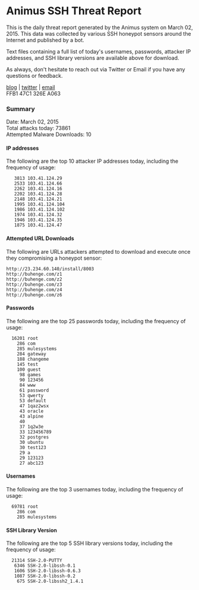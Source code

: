 # Animus SSH Threat Report

This is the daily threat report generated by the Animus system on March 02, 2015. This data was collected by various SSH honeypot sensors around the Internet and published by a bot.  

Text files containing a full list of today's usernames, passwords, attacker IP addresses, and SSH library versions are available above for download.  

As always, don't hesitate to reach out via Twitter or Email if you have any questions or feedback.  

[blog](http://morris.guru) | [twitter](https://twitter.com/andrew___morris) | [email](mailto:andrew@morris.guru)  
FFB1 47C1 326E A063  

### Summary

Date: March 02, 2015  
Total attacks today: 73861  
Attempted Malware Downloads: 10 

#### IP addresses
The following are the top 10 attacker IP addresses today, including the frequency of usage:
```
   3813 103.41.124.29
   2533 103.41.124.66
   2262 103.41.124.16
   2202 103.41.124.28
   2148 103.41.124.21
   1995 103.41.124.104
   1986 103.41.124.102
   1974 103.41.124.32
   1946 103.41.124.35
   1875 103.41.124.47
```

#### Attempted URL Downloads
The following are URLs attackers attempted to download and execute once they compromising a honeypot sensor:
```
http://23.234.60.140/install/8003
http://buhenge.com/z1
http://buhenge.com/z2
http://buhenge.com/z3
http://buhenge.com/z4
http://buhenge.com/z6
```

#### Passwords
The following are the top 25 passwords today, including the frequency of usage:
```
  16201 root
    286 com
    285 mulesystems
    284 gateway
    188 changeme
    145 test
    100 guest
     98 games
     90 123456
     84 www
     61 password
     53 qwerty
     53 default
     47 1qaz2wsx
     43 oracle
     43 alpine
     40 
     37 1q2w3e
     33 123456789
     32 postgres
     30 ubuntu
     30 test123
     29 a
     29 123123
     27 abc123
```

#### Usernames
The following are the top 3 usernames today, including the frequency of usage:
```
  69781 root
    286 com
    285 mulesystems
```

#### SSH Library Version
The following are the top 5 SSH library versions today, including the frequency of usage:
```
  21314 SSH-2.0-PUTTY
   6346 SSH-2.0-libssh-0.1
   1606 SSH-2.0-libssh-0.6.3
   1087 SSH-2.0-libssh-0.2
    675 SSH-2.0-libssh2_1.4.1
```
